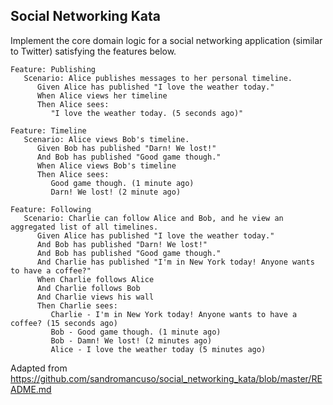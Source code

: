 Social Networking Kata
----------------------

Implement the core domain logic for a social networking application (similar to Twitter) satisfying the features below.

``` {.sourceCode .gherkin}
Feature: Publishing
   Scenario: Alice publishes messages to her personal timeline.   
      Given Alice has published "I love the weather today."
      When Alice views her timeline
      Then Alice sees:
         "I love the weather today. (5 seconds ago)"
      
Feature: Timeline
   Scenario: Alice views Bob's timeline.
      Given Bob has published "Darn! We lost!"
      And Bob has published "Good game though."
      When Alice views Bob's timeline
      Then Alice sees:
         Good game though. (1 minute ago)
         Darn! We lost! (2 minute ago)
      
Feature: Following
   Scenario: Charlie can follow Alice and Bob, and he view an aggregated list of all timelines.
      Given Alice has published "I love the weather today."
      And Bob has published "Darn! We lost!"
      And Bob has published "Good game though."
      And Charlie has published "I'm in New York today! Anyone wants to have a coffee?"
      When Charlie follows Alice
      And Charlie follows Bob
      And Charlie views his wall
      Then Charlie sees:
         Charlie - I'm in New York today! Anyone wants to have a coffee? (15 seconds ago)     
         Bob - Good game though. (1 minute ago)     
         Bob - Damn! We lost! (2 minutes ago)     
         Alice - I love the weather today (5 minutes ago)    
```

Adapted from https://github.com/sandromancuso/social_networking_kata/blob/master/README.md